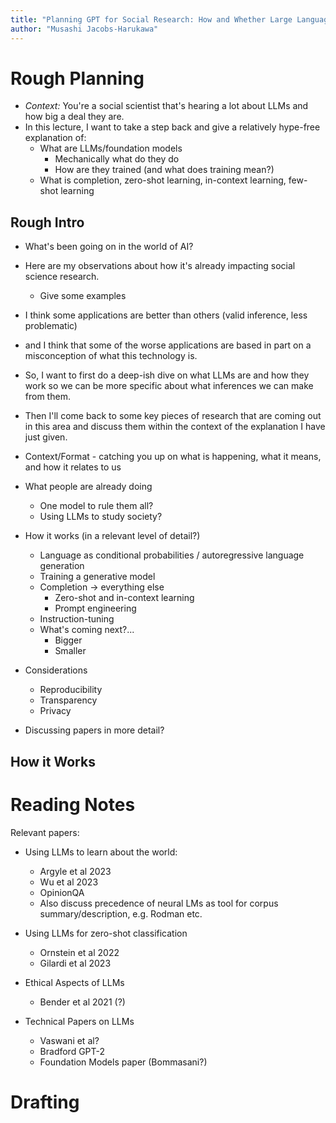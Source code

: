 ```yaml
---
title: "Planning GPT for Social Research: How and Whether Large Language Models Can Help Social Scientists"
author: "Musashi Jacobs-Harukawa"
---
```


# Rough Planning

- _Context:_ You're a social scientist that's hearing a lot about LLMs and how big a deal they are.
- In this lecture, I want to take a step back and give a relatively hype-free explanation of:
	- What are LLMs/foundation models
		- Mechanically what do they do
		- How are they trained (and what does training mean?)
	- What is completion, zero-shot learning, in-context learning, few-shot learning



## Rough Intro

- What's been going on in the world of AI?
- Here are my observations about how it's already impacting social science research.
	- Give some examples
- I think some applications are better than others (valid inference, less problematic)
- and I think that some of the worse applications are based in part on a misconception of what this technology is.
- So, I want to first do a deep-ish dive on what LLMs are and how they work so we can be more specific about what inferences we can make from them.
- Then I'll come back to some key pieces of research that are coming out in this area and discuss them within the context of the explanation I have just given.


- Context/Format - catching you up on what is happening, what it means, and how it relates to us
- What people are already doing
	- One model to rule them all?
	- Using LLMs to study society?
- How it works (in a relevant level of detail?)
	- Language as conditional probabilities / autoregressive language generation
	- Training a generative model
	- Completion -> everything else
		- Zero-shot and in-context learning
		- Prompt engineering
	- Instruction-tuning
	- What's coming next?...
		- Bigger
		- Smaller
- Considerations
	- Reproducibility
	- Transparency
	- Privacy
- Discussing papers in more detail?



## How it Works


# Reading Notes

Relevant papers:


- Using LLMs to learn about the world:
	- Argyle et al 2023
	- Wu et al 2023
	- OpinionQA
	- Also discuss precedence of neural LMs as tool for corpus summary/description, e.g. Rodman etc.


- Using LLMs for zero-shot classification
	- Ornstein et al 2022
	- Gilardi et al 2023

- Ethical Aspects of LLMs
	- Bender et al 2021 (?)

- Technical Papers on LLMs
	- Vaswani et al?
	- Bradford GPT-2
	- Foundation Models paper (Bommasani?)

# Drafting



